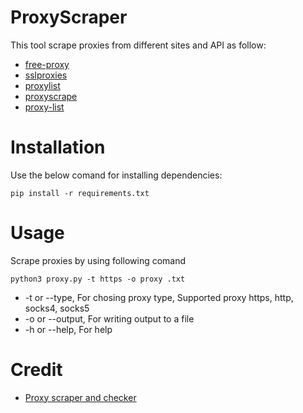 # ProxyScraper

This tool scrape proxies from different sites and API as follow:

* [free-proxy](https://free-proxy-list.net/)
* [sslproxies](https://sslproxies.org/)
* [proxylist](https://proxylist.geonode.com/)
* [proxyscrape](https://proxyscrape.com/)
* [proxy-list](https://www.proxy-list.download/)


# Installation

Use the below comand for installing dependencies:

    pip install -r requirements.txt

# Usage

Scrape proxies by using following comand

    python3 proxy.py -t https -o proxy .txt
    
    
   * -t or --type, For chosing proxy type, Supported proxy https, http, socks4, socks5
   * -o or --output, For writing output to a file
   * -h or --help, For help
        
# Credit

* [Proxy scraper and checker](https://github.com/iw4p/proxy-scraper)





